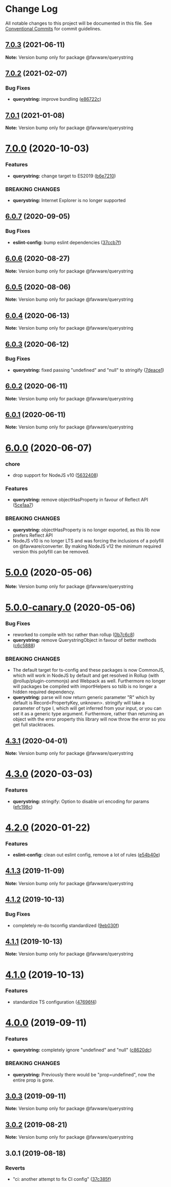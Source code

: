 # Change Log

All notable changes to this project will be documented in this file.
See [Conventional Commits](https://conventionalcommits.org) for commit guidelines.

## [7.0.3](https://github.com/favware/node-packages/compare/@favware/querystring@7.0.2...@favware/querystring@7.0.3) (2021-06-11)

**Note:** Version bump only for package @favware/querystring

## [7.0.2](https://github.com/favware/node-packages/compare/@favware/querystring@7.0.1...@favware/querystring@7.0.2) (2021-02-07)

### Bug Fixes

- **querystring:** improve bundling ([e86722c](https://github.com/favware/node-packages/commit/e86722c711e4352f1e9fd3db561ab8ecf09fe49a))

## [7.0.1](https://github.com/favware/node-packages/compare/@favware/querystring@7.0.0...@favware/querystring@7.0.1) (2021-01-08)

**Note:** Version bump only for package @favware/querystring

# [7.0.0](https://github.com/favware/node-packages/compare/@favware/querystring@6.0.7...@favware/querystring@7.0.0) (2020-10-03)

### Features

- **querystring:** change target to ES2019 ([b6e7210](https://github.com/favware/node-packages/commit/b6e721075fd4845e1fa1e5a46e1de9a42b42ed0e))

### BREAKING CHANGES

- **querystring:** Internet Explorer is no longer supported

## [6.0.7](https://github.com/favware/node-packages/compare/@favware/querystring@6.0.6...@favware/querystring@6.0.7) (2020-09-05)

### Bug Fixes

- **eslint-config:** bump eslint dependencies ([37ccb7f](https://github.com/favware/node-packages/commit/37ccb7fc0c266d15df982d20d5960a9e3a07f456))

## [6.0.6](https://github.com/favware/node-packages/compare/@favware/querystring@6.0.5...@favware/querystring@6.0.6) (2020-08-27)

**Note:** Version bump only for package @favware/querystring

## [6.0.5](https://github.com/favware/node-packages/compare/@favware/querystring@6.0.4...@favware/querystring@6.0.5) (2020-08-06)

**Note:** Version bump only for package @favware/querystring

## [6.0.4](https://github.com/favware/node-packages/compare/@favware/querystring@6.0.3...@favware/querystring@6.0.4) (2020-06-13)

**Note:** Version bump only for package @favware/querystring

## [6.0.3](https://github.com/favware/node-packages/compare/@favware/querystring@6.0.2...@favware/querystring@6.0.3) (2020-06-12)

### Bug Fixes

- **querystring:** fixed passing "undefined" and "null" to stringify ([7deace1](https://github.com/favware/node-packages/commit/7deace133c45e3dc06296f031becc98ca5db6f82))

## [6.0.2](https://github.com/favware/node-packages/compare/@favware/querystring@6.0.1...@favware/querystring@6.0.2) (2020-06-11)

**Note:** Version bump only for package @favware/querystring

## [6.0.1](https://github.com/favware/node-packages/compare/@favware/querystring@6.0.0...@favware/querystring@6.0.1) (2020-06-11)

**Note:** Version bump only for package @favware/querystring

# [6.0.0](https://github.com/favware/node-packages/compare/@favware/querystring@5.0.0...@favware/querystring@6.0.0) (2020-06-07)

### chore

- drop support for NodeJS v10 ([5632408](https://github.com/favware/node-packages/commit/56324085cb35a10eecaec28f619fae01417055a7))

### Features

- **querystring:** remove objectHasProperty in favour of Reflect API ([5ce1aa7](https://github.com/favware/node-packages/commit/5ce1aa7d604563851cf9baa6216e4fa124663c20))

### BREAKING CHANGES

- **querystring:** objectHasProperty is no longer exported, as this lib now prefers Reflect API
- NodeJS v10 is no longer LTS and was forcing the inclusions of a polyfill on
  @favware/converter. By making NodeJS v12 the minimum required version this polyfill can be removed.

# [5.0.0](https://github.com/favware/node-packages/compare/@favware/querystring@5.0.0-canary.0...@favware/querystring@5.0.0) (2020-05-06)

**Note:** Version bump only for package @favware/querystring

# [5.0.0-canary.0](https://github.com/favware/node-packages/compare/@favware/querystring@4.3.1...@favware/querystring@5.0.0-canary.0) (2020-05-06)

### Bug Fixes

- reworked to compile with tsc rather than rollup ([0b7c6c8](https://github.com/favware/node-packages/commit/0b7c6c81fab75fd298eea8427bbee373d91306bb))
- **querystring:** remove QuerystringObject in favour of better methods ([c6c5888](https://github.com/favware/node-packages/commit/c6c58885ea88d9c9b1bc48dfddb1f96c3f1af0d9))

### BREAKING CHANGES

- The default target for ts-config and these packages is now CommonJS, which will
  work in NodeJS by default and get resolved in Rollup (with @rollup/plugin-commonjs) and Webpack as
  well. Furthermore no longer will packages be compiled with importHelpers so tslib is no longer a
  hidden required dependency.
- **querystring:** parse will now return generic parameter "R" which by default is Record<PropertyKey,
  unknown>. stringify will take a parameter of type I, which will get inferred from your input, or you
  can set it as a generic type argument. Furthermore, rather than returning an object with the error
  property this library will now throw the error so you get full stacktraces.

## [4.3.1](https://github.com/favware/node-packages/compare/@favware/querystring@4.3.0...@favware/querystring@4.3.1) (2020-04-01)

**Note:** Version bump only for package @favware/querystring

# [4.3.0](https://github.com/favware/node-packages/compare/@favware/querystring@4.2.0...@favware/querystring@4.3.0) (2020-03-03)

### Features

- **querystring:** stringify: Option to disable uri encoding for params ([efc198c](https://github.com/favware/node-packages/commit/efc198c8d0aad5fe92a45022b9a9ddcfa6f9ad98))

# [4.2.0](https://github.com/favware/node-packages/compare/@favware/querystring@4.1.3...@favware/querystring@4.2.0) (2020-01-22)

### Features

- **eslint-config:** clean out eslint config, remove a lot of rules ([e54b40e](https://github.com/favware/node-packages/commit/e54b40ea61f9eaf1221abc8c42a30b09bb5bca24))

## [4.1.3](https://github.com/favware/node-packages/compare/@favware/querystring@4.1.2...@favware/querystring@4.1.3) (2019-11-09)

**Note:** Version bump only for package @favware/querystring

## [4.1.2](https://github.com/favware/node-packages/compare/@favware/querystring@4.1.1...@favware/querystring@4.1.2) (2019-10-13)

### Bug Fixes

- completely re-do tsconfig standardized ([9eb030f](https://github.com/favware/node-packages/commit/9eb030fdf1deb75d5ae8b273d0e9c359bcb985a1))

## [4.1.1](https://github.com/favware/node-packages/compare/@favware/querystring@4.1.0...@favware/querystring@4.1.1) (2019-10-13)

**Note:** Version bump only for package @favware/querystring

# [4.1.0](https://github.com/favware/node-packages/compare/@favware/querystring@4.0.0...@favware/querystring@4.1.0) (2019-10-13)

### Features

- standardize TS configuration ([47696f4](https://github.com/favware/node-packages/commit/47696f4e1dd2632b305ff9789cdd6c473fa709ca))

# [4.0.0](https://github.com/favware/node-packages/compare/@favware/querystring@3.0.3...@favware/querystring@4.0.0) (2019-09-11)

### Features

- **querystring:** completely ignore "undefined" and "null" ([c8620dc](https://github.com/favware/node-packages/commit/c8620dc))

### BREAKING CHANGES

- **querystring:** Previously there would be "prop=undefined", now the entire prop is gone.

## [3.0.3](https://github.com/favware/node-packages/compare/@favware/querystring@3.0.2...@favware/querystring@3.0.3) (2019-09-11)

**Note:** Version bump only for package @favware/querystring

## [3.0.2](https://github.com/favware/node-packages/compare/@favware/querystring@3.0.1...@favware/querystring@3.0.2) (2019-08-21)

**Note:** Version bump only for package @favware/querystring

## 3.0.1 (2019-08-18)

### Reverts

- "ci: another attempt to fix CI config" ([37c385f](https://github.com/favware/node-packages/commit/37c385f))
